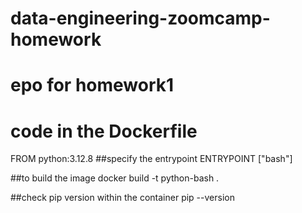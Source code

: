 # data-engineering-zoomcamp-homework
# epo for homework1
# code in the Dockerfile
FROM python:3.12.8
##specify the entrypoint
ENTRYPOINT ["bash"]

##to build the image
docker build -t python-bash .

##check pip version within the container
pip --version


